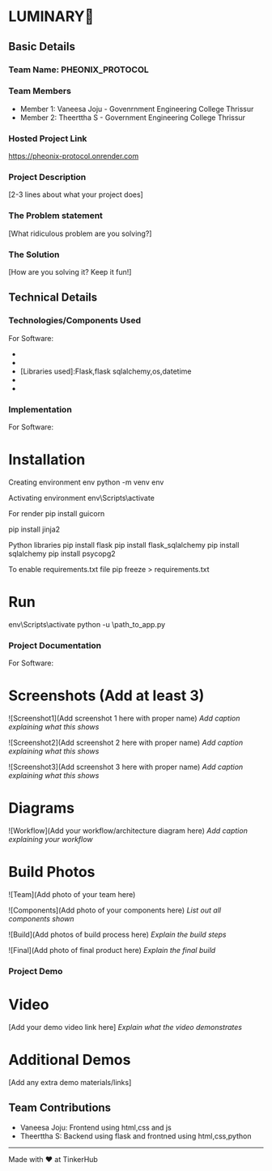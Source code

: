 

# LUMINARY🎯


## Basic Details
### Team Name: PHEONIX_PROTOCOL


### Team Members
- Member 1: Vaneesa Joju - Govenrnment Engineering College Thrissur
- Member 2: Theerttha S - Government Engineering College Thrissur


### Hosted Project Link
https://pheonix-protocol.onrender.com

### Project Description
[2-3 lines about what your project does]

### The Problem statement
[What ridiculous problem are you solving?]

### The Solution
[How are you solving it? Keep it fun!]

## Technical Details
### Technologies/Components Used
For Software:
- [Languages used]: Python,html,css,js
- [Frameworks used]:Flask
- [Libraries used]:Flask,flask sqlalchemy,os,datetime
- [Tools used]:Jinja2
- [Database used]:Postgresql


### Implementation
For Software:
# Installation

Creating environment env
python -m venv env      

Activating environment
env\Scripts\activate

For render
pip install guicorn 

pip install jinja2

Python libraries
pip install flask
pip install flask_sqlalchemy
pip install sqlalchemy
pip install psycopg2

To enable requirements.txt file
pip freeze > requirements.txt

# Run
env\Scripts\activate
python -u \path_to_app.py

### Project Documentation
For Software:

# Screenshots (Add at least 3)
![Screenshot1](Add screenshot 1 here with proper name)
*Add caption explaining what this shows*

![Screenshot2](Add screenshot 2 here with proper name)
*Add caption explaining what this shows*

![Screenshot3](Add screenshot 3 here with proper name)
*Add caption explaining what this shows*

# Diagrams
![Workflow](Add your workflow/architecture diagram here)
*Add caption explaining your workflow*


# Build Photos
![Team](Add photo of your team here)


![Components](Add photo of your components here)
*List out all components shown*

![Build](Add photos of build process here)
*Explain the build steps*

![Final](Add photo of final product here)
*Explain the final build*

### Project Demo
# Video
[Add your demo video link here]
*Explain what the video demonstrates*

# Additional Demos
[Add any extra demo materials/links]

## Team Contributions
- Vaneesa Joju: Frontend using html,css and js
- Theerttha S: Backend using flask and frontned using html,css,python


---
Made with ❤️ at TinkerHub





